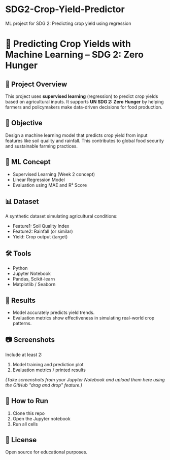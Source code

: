 # SDG2-Crop-Yield-Predictor
ML project for SDG 2: Predicting crop yield using regression
# 🌾 Predicting Crop Yields with Machine Learning – SDG 2: Zero Hunger

## 📌 Project Overview
This project uses **supervised learning** (regression) to predict crop yields based on agricultural inputs. It supports **UN SDG 2: Zero Hunger** by helping farmers and policymakers make data-driven decisions for food production.

## 🎯 Objective
Design a machine learning model that predicts crop yield from input features like soil quality and rainfall. This contributes to global food security and sustainable farming practices.

## 🧠 ML Concept
- Supervised Learning (Week 2 concept)
- Linear Regression Model
- Evaluation using MAE and R² Score

## 📊 Dataset
A synthetic dataset simulating agricultural conditions:
- Feature1: Soil Quality Index
- Feature2: Rainfall (or similar)
- Yield: Crop output (target)

## 🛠️ Tools
- Python
- Jupyter Notebook
- Pandas, Scikit-learn
- Matplotlib / Seaborn

## 🧪 Results
- Model accurately predicts yield trends.
- Evaluation metrics show effectiveness in simulating real-world crop patterns.

## 📷 Screenshots
Include at least 2:
1. Model training and prediction plot  
2. Evaluation metrics / printed results  

*(Take screenshots from your Jupyter Notebook and upload them here using the GitHub "drag and drop" feature.)*

## 🚀 How to Run
1. Clone this repo
2. Open the Jupyter notebook
3. Run all cells

## 📜 License
Open source for educational purposes.
